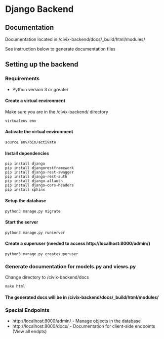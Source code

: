# Django Backend

## Documentation

Documentation located in /civix-backend/docs/_build/html/modules/

See instruction below to generate documentation files

## Setting up the backend

### Requirements

* Python version 3 or greater

#### Create a virtual environment

Make sure you are in the /civix-backend/ directory

```
virtualenv env
```

#### Activate the virtual environment

```
source env/bin/activate
```

#### Install dependencies

```
pip install django
pip install djangorestframework
pip install django-rest-swagger
pip install django-rest-auth
pip install django-allauth
pip install django-cors-headers
pip install sphinx
```

#### Setup the database

```
python3 manage.py migrate
```

#### Start the server

```
python3 manage.py runserver
```

#### Create a superuser (needed to access http://localhost:8000/admin/)

```
python3 manage.py createsuperuser
```

### Generate documentation for models.py and views.py

Change directory to /civix-backend/docs

```
make html
```

#### The generated docs will be in /civix-backend/docs/_build/html/modules/

### Special Endpoints

* http://localhost:8000/admin/ - Manage objects in the database
* http://localhost:8000/docs/ - Documentation for client-side endpoints (View all endpts)


